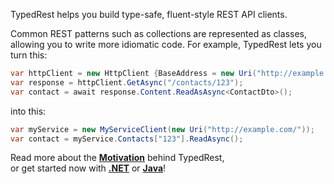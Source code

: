 TypedRest helps you build type-safe, fluent-style REST API clients.

Common REST patterns such as collections are represented as classes, allowing you to write more idiomatic code. For example, TypedRest lets you turn this:
```csharp
var httpClient = new HttpClient {BaseAddress = new Uri("http://example.com/")};
var response = httpClient.GetAsync("/contacts/123");
var contact = await response.Content.ReadAsAsync<ContactDto>();
```

into this:
```csharp
var myService = new MyServiceClient(new Uri("http://example.com/"));
var contact = myService.Contacts["123"].ReadAsync();
```

Read more about the **[Motivation](motivation.md)** behind TypedRest,  
or get started now with **[.NET](https://github.com/TypedRest/TypedRest-DotNet)** or **[Java](https://github.com/TypedRest/TypedRest-Java)**!
